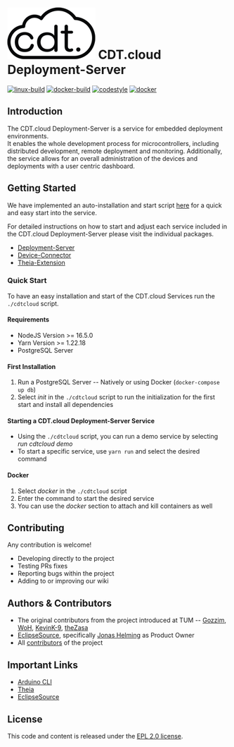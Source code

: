 # ![logo](packages/deployment-server-ui/src/logo.png) CDT.cloud Deployment-Server

[![linux-build](https://github.com/eclipsesource/cdtcloud-deploymentserver/actions/workflows/linux_build.yaml/badge.svg)](https://github.com/eclipsesource/cdtcloud-deploymentserver/actions/workflows/linux_build.yaml)
[![docker-build](https://github.com/eclipsesource/cdtcloud-deploymentserver/actions/workflows/docker_build.yaml/badge.svg)](https://github.com/eclipsesource/cdtcloud-deploymentserver/actions/workflows/docker_build.yaml)
[![codestyle](https://github.com/eclipsesource/cdtcloud-deploymentserver/actions/workflows/codestyle.yaml/badge.svg)](https://github.com/eclipsesource/cdtcloud-deploymentserver/actions/workflows/codestyle.yaml)
[![docker](https://img.shields.io/badge/Docker-Support-0db7ed?logo=docker)](https://https://docker.com/)

## Introduction

The CDT.cloud Deployment-Server is a service for embedded deployment environments.
<br/>
It enables the whole development process for microcontrollers, including distributed development, remote deployment and monitoring.
Additionally, the service allows for an overall administration of the devices and deployments with a user centric dashboard.

## Getting Started

We have implemented an auto-installation and start script [here](https://github.com/eclipsesource/cdtcloud-deploymentserver/blob/main/apps/main/main.sh) for a quick and easy start into the service.

For detailed instructions on how to start and adjust each service included in the CDT.cloud Deployment-Server please visit the individual packages.
- [Deployment-Server](https://github.com/eclipsesource/cdtcloud-deploymentserver/tree/main/packages/deployment-server)
- [Device-Connector](https://github.com/eclipsesource/cdtcloud-deploymentserver/tree/main/packages/device-connector)
- [Theia-Extension](https://github.com/eclipsesource/cdtcloud-deploymentserver/tree/main/packages/theia-extension)

### Quick Start

To have an easy installation and start of the CDT.cloud Services run the `./cdtcloud` script.

#### Requirements

- NodeJS Version >= 16.5.0
- Yarn Version >= 1.22.18
- PostgreSQL Server

#### First Installation

1. Run a PostgreSQL Server -- Natively or using Docker (`docker-compose up db`)
2. Select *init* in the `./cdtcloud` script to run the initialization for the first start and install all dependencies

#### Starting a CDT.cloud Deployment-Server Service

- Using the `./cdtcloud` script, you can run a demo service by selecting *run cdtcloud demo*
- To start a specific service, use `yarn run` and select the desired command

#### Docker

1. Select *docker* in the `./cdtcloud` script
2. Enter the command to start the desired service
3. You can use the *docker* section to attach and kill containers as well

## Contributing

Any contribution is welcome!

- Developing directly to the project
- Testing PRs fixes
- Reporting bugs within the project
- Adding to or improving our wiki

## Authors & Contributors

- The original contributors from the project introduced at TUM -- [Gozzim](https://github.com/Gozzim), [WoH](https://github.com/WoH), [KevinK-9](https://github.com/KevinK-9), [theZasa](https://github.com/theZasa)
- [EclipseSource](https://eclipsesource.com/), specifically [Jonas Helming](https://github.com/JonasHelming) as Product Owner
- All [contributors](https://github.com/eclipsesource/cdtcloud-deploymentserver/graphs/contributors) of the project

## Important Links

- [Arduino CLI](https://github.com/arduino/arduino-cli)
- [Theia](https://theia-ide.org/)
- [EclipseSource](https://eclipsesource.com/)

## License

This code and content is released under the [EPL 2.0 license](https://github.com/eclipsesource/cdtcloud-deploymentserver/blob/main/LICENSE).
